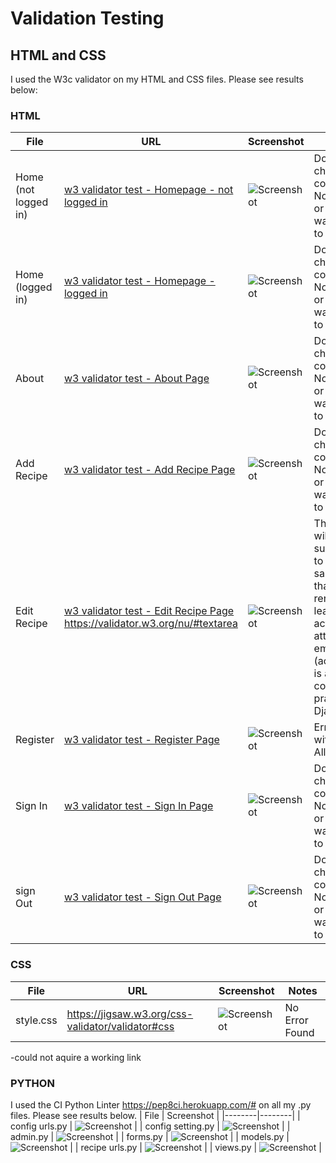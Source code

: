 # Validation Testing

## HTML and CSS

I used the W3c validator on my HTML and CSS files.  Please see results below:


### HTML

| File | URL | Screenshot | Notes |
|--------|--------|--------|--------|
| Home (not logged in) | [w3 validator test - Homepage -  not logged in ](https://validator.w3.org/nu/?doc=https%3A%2F%2Frecipeze-da8be575c94f.herokuapp.com "Home Page Not Logged In") | ![Screenshot]() | Document checking completed. No errors or warnings to show |
| Home (logged in) | [w3 validator test - Homepage - logged in ](https://validator.w3.org/nu/?doc=https%3A%2F%2Frecipeze-da8be575c94f.herokuapp.com "Home Page Logged In")  | ![Screenshot]() | Document checking completed. No errors or warnings to show |
| About | [w3 validator test - About Page ](https://validator.w3.org/nu/?doc=https%3A%2F%2Frecipeze-da8be575c94f.herokuapp.com%2Fabout "About Page") | ![Screenshot]() | Document checking completed. No errors or warnings to show |
| Add Recipe | [w3 validator test - Add Recipe  Page ](https://validator.w3.org/nu/?doc=https%3A%2F%2Frecipeze-da8be575c94f.herokuapp.com%2Frecipes%2Fadd_recipe%2F#textarea "Add Recipe Page") | ![Screenshot]() | Document checking completed. No errors or warnings to show |
| Edit Recipe | [w3 validator test - Edit Recipe Page ](https://validator.w3.org/nu/?doc=https%3A%2F%2Frecipeze-da8be575c94f.herokuapp.com%2Fabout "Edit Recipe Page")https://validator.w3.org/nu/#textarea| ![Screenshot]() | The form will be submitted to the same view that renders it, leaving the action attribute empty (action="") is a common practice in Django |
| Register | [w3 validator test - Register Page ](https://validator.w3.org/nu/?showsource=yes&doc=https%3A%2F%2Frecipeze-da8be575c94f.herokuapp.com%2Faccounts%2Fsignup%2F "Register Page") | ![Screenshot]() | Error within AllAuth |
| Sign In | [w3 validator test - Sign In Page ](https://validator.w3.org/nu/?showsource=yes&doc=https%3A%2F%2Frecipeze-da8be575c94f.herokuapp.com%2Faccounts%2Flogin%2F "Sign in Page") | ![Screenshot]() | Document checking completed. No errors or warnings to show |
| sign Out | [w3 validator test - Sign Out Page ](https://validator.w3.org/nu/?showsource=yes&doc=https%3A%2F%2Frecipeze-da8be575c94f.herokuapp.com%2Faccounts%2Flogout%2F "Sign out Page") | ![Screenshot]() | Document checking completed. No errors or warnings to show |   


### CSS

| File |  URL | Screenshot | Notes |
|--------|--------|--------|--------|
| style.css | https://jigsaw.w3.org/css-validator/validator#css | ![Screenshot]() | No Error Found |
-could not aquire a working link


### PYTHON

I used the CI Python Linter https://pep8ci.herokuapp.com/# on all my .py files. Please see results below.
| File | Screenshot |
|--------|--------|
| config urls.py | ![Screenshot]() |
| config setting.py | ![Screenshot]() |
| admin.py | ![Screenshot]() |
| forms.py | ![Screenshot]() |
| models.py | ![Screenshot]() |
| recipe urls.py | ![Screenshot]() |
| views.py | ![Screenshot]() |

